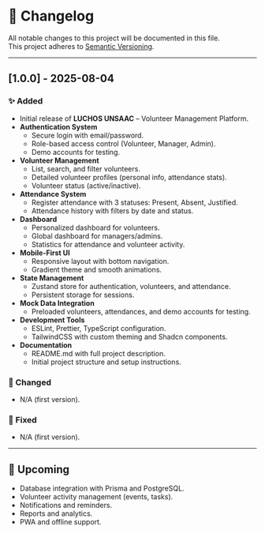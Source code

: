 # 📄 Changelog

All notable changes to this project will be documented in this file.  
This project adheres to [Semantic Versioning](https://semver.org/).

---

## [1.0.0] - 2025-08-04

### ✨ Added
- Initial release of **LUCHOS UNSAAC** – Volunteer Management Platform.
- **Authentication System**
  - Secure login with email/password.
  - Role-based access control (Volunteer, Manager, Admin).
  - Demo accounts for testing.
- **Volunteer Management**
  - List, search, and filter volunteers.
  - Detailed volunteer profiles (personal info, attendance stats).
  - Volunteer status (active/inactive).
- **Attendance System**
  - Register attendance with 3 statuses: Present, Absent, Justified.
  - Attendance history with filters by date and status.
- **Dashboard**
  - Personalized dashboard for volunteers.
  - Global dashboard for managers/admins.
  - Statistics for attendance and volunteer activity.
- **Mobile-First UI**
  - Responsive layout with bottom navigation.
  - Gradient theme and smooth animations.
- **State Management**
  - Zustand store for authentication, volunteers, and attendance.
  - Persistent storage for sessions.
- **Mock Data Integration**
  - Preloaded volunteers, attendances, and demo accounts for testing.
- **Development Tools**
  - ESLint, Prettier, TypeScript configuration.
  - TailwindCSS with custom theming and Shadcn components.
- **Documentation**
  - README.md with full project description.
  - Initial project structure and setup instructions.

### 🔧 Changed
- N/A (first version).

### 🐞 Fixed
- N/A (first version).

---

## 📌 Upcoming
- Database integration with Prisma and PostgreSQL.
- Volunteer activity management (events, tasks).
- Notifications and reminders.
- Reports and analytics.
- PWA and offline support.

